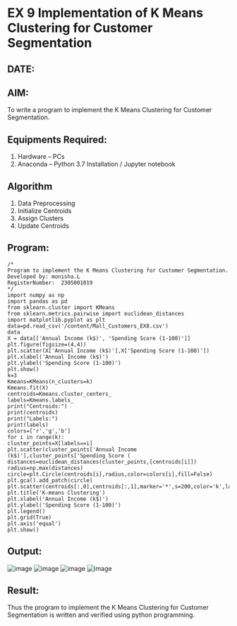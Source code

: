 # EX 9 Implementation of K Means Clustering for Customer Segmentation
## DATE:
## AIM:
To write a program to implement the K Means Clustering for Customer Segmentation.

## Equipments Required:
1. Hardware – PCs
2. Anaconda – Python 3.7 Installation / Jupyter notebook

## Algorithm
1. Data Preprocessing
2. Initialize Centroids
3. Assign Clusters
4. Update Centroids

## Program:
```
/*
Program to implement the K Means Clustering for Customer Segmentation.
Developed by: monisha.L
RegisterNumber:  2305001019
*/
import numpy as np
import pandas as pd
from sklearn.cluster import KMeans
from sklearn.metrics.pairwise import euclidean_distances
import matplotlib.pyplot as plt
data=pd.read_csv('/content/Mall_Customers_EX8.csv')
data
X = data[['Annual Income (k$)', 'Spending Score (1-100)']]
plt.figure(figsize=(4,4))
plt.scatter(X['Annual Income (k$)'],X['Spending Score (1-100)'])
plt.xlabel('Annual Income (k$)')
plt.ylabel('Spending Score (1-100)')
plt.show()
k=3
Kmeans=KMeans(n_clusters=k)
Kmeans.fit(X)
centroids=Kmeans.cluster_centers_
labels=Kmeans.labels_
print("Centroids:")
print(centroids)
print("Labels:")
print(labels)
colors=['r','g','b']
for i in range(k):
cluster_points=X[labels==i]
plt.scatter(cluster_points['Annual Income (k$)'],cluster_points['Spending Score (
distances=euclidean_distances(cluster_points,[centroids[i]])
radius=np.max(distances)
circle=plt.Circle(centroids[i],radius,color=colors[i],fill=False)
plt.gca().add_patch(circle)
plt.scatter(centroids[:,0],centroids[:,1],marker='*',s=200,color='k',label='Centroi
plt.title('K-means Clustering')
plt.xlabel('Annual Income (k$)')
plt.ylabel('Spending Score (1-100)')
plt.legend()
plt.grid(True)
plt.axis('equal')
plt.show()
```

## Output:
![image](https://github.com/user-attachments/assets/4a5ec042-e00c-43e2-985c-c044761a92cb)
![image](https://github.com/user-attachments/assets/08705ba7-9bbe-40a4-a08b-8721fd71e0af)
![image](https://github.com/user-attachments/assets/6fa1f24a-4f4e-4157-ae12-5fcdbd9becd5)
![image](https://github.com/user-attachments/assets/0f944fbd-34c6-4945-bd10-57397058d703)




## Result:
Thus the program to implement the K Means Clustering for Customer Segmentation is written and verified using python programming.
